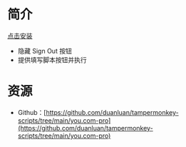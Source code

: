 # 简介

[点击安装](https://raw.kkgithub.com/duanluan/tampermonkey-scripts/main/you.com-pro/dist/you.com-pro.user.js)

- 隐藏 Sign Out 按钮
- 提供填写脚本按钮并执行

# 资源

* Github：[https://github.com/duanluan/tampermonkey-scripts/tree/main/you.com-pro](https://github.com/duanluan/tampermonkey-scripts/tree/main/you.com-pro)
